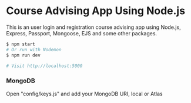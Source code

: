 # Course Advising App Using Node.js

This is an user login and registration course advising app using Node.js, Express, Passport, Mongoose, EJS and some other packages.


```bash
$ npm start
# Or run with Nodemon
$ npm run dev

# Visit http://localhost:5000
```

### MongoDB

Open "config/keys.js" and add your MongoDB URI, local or Atlas
